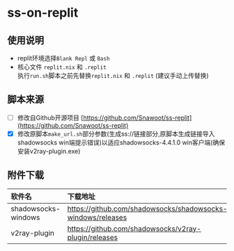 # ss-on-replit  

## 使用说明
- replit环境选择`Blank Repl` 或 `Bash`
- 核心文件 `replit.nix` 和 `.replit`  
执行`run.sh`脚本之前先替换`replit.nix` 和 `.replit` (建议手动上传替换)

## 脚本来源
- [ ] 修改自Github开源项目 [https://github.com/Snawoot/ss-replit](https://github.com/Snawoot/ss-replit)
- [x] 修改原脚本`make_url.sh`部分参数(生成ss://链接部分,原脚本生成链接导入shadowsocks win端提示错误)以适应shadowsocks-4.4.1.0 win客户端(确保安装v2ray-plugin.exe)

## 附件下载
| 软件名      | 下载地址     |
| :---        | :---        |
| shadowsocks-windows      | https://github.com/shadowsocks/shadowsocks-windows/releases   |
| v2ray-plugin   | https://github.com/shadowsocks/v2ray-plugin/releases      |
